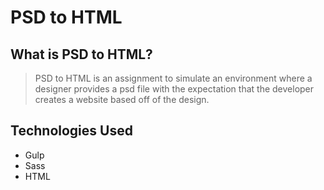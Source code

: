 # PSD to HTML

## What is PSD to HTML?
> PSD to HTML is an assignment to simulate an environment where a designer provides a psd file with the expectation that the developer creates a website based off of the design.

## Technologies Used
* Gulp
* Sass
* HTML

